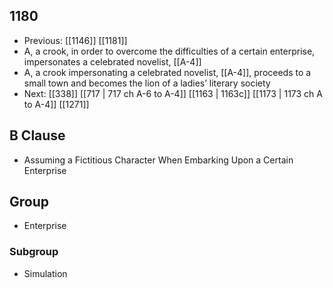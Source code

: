 ## 1180
- Previous: [[1146]] [[1181]] 
- A, a crook, in order to overcome the difficulties of a certain enterprise, impersonates a celebrated novelist, [[A-4]]
- A, a crook impersonating a celebrated novelist, [[A-4]], proceeds to a small town and becomes the lion of a ladies’ literary society
- Next: [[338]] [[717 | 717 ch A-6 to A-4]] [[1163 | 1163c]] [[1173 | 1173 ch A to A-4]] [[1271]] 

## B Clause
- Assuming a Fictitious Character When Embarking  Upon a Certain Enterprise

## Group
- Enterprise

### Subgroup
- Simulation

